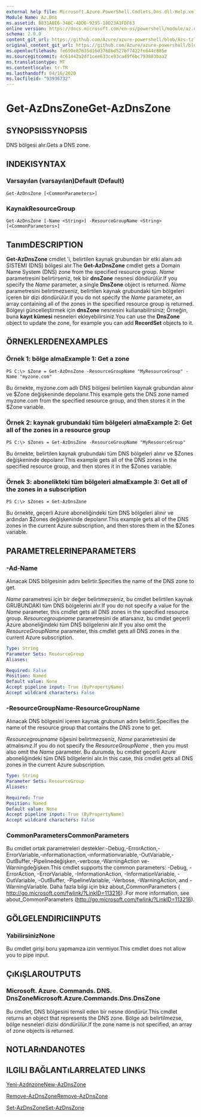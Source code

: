 ```yaml
---
external help file: Microsoft.Azure.PowerShell.Cmdlets.Dns.dll-Help.xml
Module Name: Az.Dns
ms.assetid: B831ABE6-348C-4DD6-9295-18D23A1FDF63
online version: https://docs.microsoft.com/en-us/powershell/module/az.dns/get-azdnszone
schema: 2.0.0
content_git_url: https://github.com/Azure/azure-powershell/blob/Azs-tzl/src/Dns/Dns/help/Get-AzDnsZone.md
original_content_git_url: https://github.com/Azure/azure-powershell/blob/Azs-tzl/src/Dns/Dns/help/Get-AzDnsZone.md
ms.openlocfilehash: fe650e87635d16d3768bd527bf7422fe644c885e
ms.sourcegitcommit: 4c61442a2df1cee633ce93cad9f6bc793803baa2
ms.translationtype: MT
ms.contentlocale: tr-TR
ms.lasthandoff: 04/16/2020
ms.locfileid: "93936732"
---
```

# <span data-ttu-id="7d1b4-101">Get-AzDnsZone</span><span class="sxs-lookup"><span data-stu-id="7d1b4-101">Get-AzDnsZone</span></span>

## <span data-ttu-id="7d1b4-102">SYNOPSIS</span><span class="sxs-lookup"><span data-stu-id="7d1b4-102">SYNOPSIS</span></span>
<span data-ttu-id="7d1b4-103">DNS bölgesi alır.</span><span class="sxs-lookup"><span data-stu-id="7d1b4-103">Gets a DNS zone.</span></span>

## <span data-ttu-id="7d1b4-104">INDEKI</span><span class="sxs-lookup"><span data-stu-id="7d1b4-104">SYNTAX</span></span>

### <span data-ttu-id="7d1b4-105">Varsayılan (varsayılan)</span><span class="sxs-lookup"><span data-stu-id="7d1b4-105">Default (Default)</span></span>
```
Get-AzDnsZone [<CommonParameters>]
```

### <span data-ttu-id="7d1b4-106">Kaynak</span><span class="sxs-lookup"><span data-stu-id="7d1b4-106">ResourceGroup</span></span>
```
Get-AzDnsZone [-Name <String>] -ResourceGroupName <String> [<CommonParameters>]
```

## <span data-ttu-id="7d1b4-107">Tanım</span><span class="sxs-lookup"><span data-stu-id="7d1b4-107">DESCRIPTION</span></span>
<span data-ttu-id="7d1b4-108">**Get-AzDnsZone** cmdlet 'i, belirtilen kaynak grubundan bir etki alanı adı SISTEMI (DNS) bölgesi alır.</span><span class="sxs-lookup"><span data-stu-id="7d1b4-108">The **Get-AzDnsZone** cmdlet gets a Domain Name System (DNS) zone from the specified resource group.</span></span>
<span data-ttu-id="7d1b4-109">*Name* parametresini belirtirseniz, tek bir **dnsZone** nesnesi döndürülür.</span><span class="sxs-lookup"><span data-stu-id="7d1b4-109">If you specify the *Name* parameter, a single **DnsZone** object is returned.</span></span>
<span data-ttu-id="7d1b4-110">*Name* parametresini belirtmezseniz, belirtilen kaynak grubundaki tüm bölgeleri içeren bir dizi döndürülür.</span><span class="sxs-lookup"><span data-stu-id="7d1b4-110">If you do not specify the *Name* parameter, an array containing all of the zones in the specified resource group is returned.</span></span>
<span data-ttu-id="7d1b4-111">Bölgeyi güncelleştirmek için **dnsZone** nesnesini kullanabilirsiniz; Örneğin, buna **kayıt kümesi** nesneleri ekleyebilirsiniz.</span><span class="sxs-lookup"><span data-stu-id="7d1b4-111">You can use the **DnsZone** object to update the zone, for example you can add **RecordSet** objects to it.</span></span>

## <span data-ttu-id="7d1b4-112">ÖRNEKLERDEN</span><span class="sxs-lookup"><span data-stu-id="7d1b4-112">EXAMPLES</span></span>

### <span data-ttu-id="7d1b4-113">Örnek 1: bölge alma</span><span class="sxs-lookup"><span data-stu-id="7d1b4-113">Example 1: Get a zone</span></span>
```
PS C:\> $Zone = Get-AzDnsZone -ResourceGroupName "MyResourceGroup" -Name "myzone.com"
```

<span data-ttu-id="7d1b4-114">Bu örnekte, myzone.com adlı DNS bölgesi belirtilen kaynak grubundan alınır ve $Zone değişkeninde depolanır.</span><span class="sxs-lookup"><span data-stu-id="7d1b4-114">This example gets the DNS zone named myzone.com from the specified resource group, and then stores it in the $Zone variable.</span></span>

### <span data-ttu-id="7d1b4-115">Örnek 2: kaynak grubundaki tüm bölgeleri alma</span><span class="sxs-lookup"><span data-stu-id="7d1b4-115">Example 2: Get all of the zones in a resource group</span></span>
```
PS C:\> $Zones = Get-AzDnsZone -ResourceGroupName "MyResourceGroup"
```

<span data-ttu-id="7d1b4-116">Bu örnekte, belirtilen kaynak grubundaki tüm DNS bölgeleri alınır ve $Zones değişkeninde depolanır.</span><span class="sxs-lookup"><span data-stu-id="7d1b4-116">This example gets all of the DNS zones in the specified resource group, and then stores it in the $Zones variable.</span></span>

### <span data-ttu-id="7d1b4-117">Örnek 3: abonelikteki tüm bölgeleri alma</span><span class="sxs-lookup"><span data-stu-id="7d1b4-117">Example 3: Get all of the zones in a subscription</span></span>
```
PS C:\> $Zones = Get-AzDnsZone
```

<span data-ttu-id="7d1b4-118">Bu örnekte, geçerli Azure aboneliğindeki tüm DNS bölgeleri alınır ve ardından $Zones değişkeninde depolanır.</span><span class="sxs-lookup"><span data-stu-id="7d1b4-118">This example gets all of the DNS zones in the current Azure subscription, and then stores them in the $Zones variable.</span></span>

## <span data-ttu-id="7d1b4-119">PARAMETRELERINE</span><span class="sxs-lookup"><span data-stu-id="7d1b4-119">PARAMETERS</span></span>

### <span data-ttu-id="7d1b4-120">-Ad</span><span class="sxs-lookup"><span data-stu-id="7d1b4-120">-Name</span></span>
<span data-ttu-id="7d1b4-121">Alınacak DNS bölgesinin adını belirtir.</span><span class="sxs-lookup"><span data-stu-id="7d1b4-121">Specifies the name of the DNS zone to get.</span></span>

<span data-ttu-id="7d1b4-122">*Name* parametresi için bir değer belirtmezseniz, bu cmdlet belirtilen kaynak GRUBUNDAKI tüm DNS bölgelerini alır.</span><span class="sxs-lookup"><span data-stu-id="7d1b4-122">If you do not specify a value for the *Name* parameter, this cmdlet gets all DNS zones in the specified resource group.</span></span>
<span data-ttu-id="7d1b4-123">*Resourcegroupname* parametresini de atlarsanız, bu cmdlet geçerli Azure aboneliğindeki tüm DNS bölgelerini alır.</span><span class="sxs-lookup"><span data-stu-id="7d1b4-123">If you also omit the *ResourceGroupName* parameter, this cmdlet gets all DNS zones in the current Azure subscription.</span></span>

```yaml
Type: String
Parameter Sets: ResourceGroup
Aliases: 

Required: False
Position: Named
Default value: None
Accept pipeline input: True (ByPropertyName)
Accept wildcard characters: False
```

### <span data-ttu-id="7d1b4-124">-ResourceGroupName</span><span class="sxs-lookup"><span data-stu-id="7d1b4-124">-ResourceGroupName</span></span>
<span data-ttu-id="7d1b4-125">Alınacak DNS bölgesini içeren kaynak grubunun adını belirtir.</span><span class="sxs-lookup"><span data-stu-id="7d1b4-125">Specifies the name of the resource group that contains the DNS zone to get.</span></span>

<span data-ttu-id="7d1b4-126">*Resourcegroupname* öğesini belirtmezseniz, *Name* parametresini de atmalısınız.</span><span class="sxs-lookup"><span data-stu-id="7d1b4-126">If you do not specify the *ResourceGroupName* , then you must also omit the *Name* parameter.</span></span>
<span data-ttu-id="7d1b4-127">Bu durumda, bu cmdlet geçerli Azure aboneliğindeki tüm DNS bölgelerini alır.</span><span class="sxs-lookup"><span data-stu-id="7d1b4-127">In this case, this cmdlet gets all DNS zones in the current Azure subscription.</span></span>

```yaml
Type: String
Parameter Sets: ResourceGroup
Aliases: 

Required: True
Position: Named
Default value: None
Accept pipeline input: True (ByPropertyName)
Accept wildcard characters: False
```

### <span data-ttu-id="7d1b4-128">CommonParameters</span><span class="sxs-lookup"><span data-stu-id="7d1b4-128">CommonParameters</span></span>
<span data-ttu-id="7d1b4-129">Bu cmdlet ortak parametreleri destekler:-Debug,-ErrorAction,-ErrorVariable,-ınformationaction,-ınformationvariable,-OutVariable,-OutBuffer,-Pipelinedeğişken,-verbose,-WarningAction ve-Warningdeğişken.</span><span class="sxs-lookup"><span data-stu-id="7d1b4-129">This cmdlet supports the common parameters: -Debug, -ErrorAction, -ErrorVariable, -InformationAction, -InformationVariable, -OutVariable, -OutBuffer, -PipelineVariable, -Verbose, -WarningAction, and -WarningVariable.</span></span> <span data-ttu-id="7d1b4-130">Daha fazla bilgi için bkz about_CommonParameters ( http://go.microsoft.com/fwlink/?LinkID=113216) .</span><span class="sxs-lookup"><span data-stu-id="7d1b4-130">For more information, see about_CommonParameters (http://go.microsoft.com/fwlink/?LinkID=113216).</span></span>

## <span data-ttu-id="7d1b4-131">GÖLGELENDIRICI</span><span class="sxs-lookup"><span data-stu-id="7d1b4-131">INPUTS</span></span>

### <span data-ttu-id="7d1b4-132">Yabilirsiniz</span><span class="sxs-lookup"><span data-stu-id="7d1b4-132">None</span></span>
<span data-ttu-id="7d1b4-133">Bu cmdlet girişi boru yapmanıza izin vermiyor.</span><span class="sxs-lookup"><span data-stu-id="7d1b4-133">This cmdlet does not allow you to pipe input.</span></span>

## <span data-ttu-id="7d1b4-134">ÇıKıŞLAR</span><span class="sxs-lookup"><span data-stu-id="7d1b4-134">OUTPUTS</span></span>

### <span data-ttu-id="7d1b4-135">Microsoft. Azure. Commands. DNS. DnsZone</span><span class="sxs-lookup"><span data-stu-id="7d1b4-135">Microsoft.Azure.Commands.Dns.DnsZone</span></span>
<span data-ttu-id="7d1b4-136">Bu cmdlet, DNS bölgesini temsil eden bir nesne döndürür.</span><span class="sxs-lookup"><span data-stu-id="7d1b4-136">This cmdlet returns an object that represents the DNS zone.</span></span>
<span data-ttu-id="7d1b4-137">Bölge adı belirtilmezse, bölge nesneleri dizisi döndürülür.</span><span class="sxs-lookup"><span data-stu-id="7d1b4-137">If the zone name is not specified, an array of zone objects is returned.</span></span>

## <span data-ttu-id="7d1b4-138">NOTLARıNDA</span><span class="sxs-lookup"><span data-stu-id="7d1b4-138">NOTES</span></span>

## <span data-ttu-id="7d1b4-139">ILGILI BAĞLANTıLAR</span><span class="sxs-lookup"><span data-stu-id="7d1b4-139">RELATED LINKS</span></span>

[<span data-ttu-id="7d1b4-140">Yeni-Azdnzone</span><span class="sxs-lookup"><span data-stu-id="7d1b4-140">New-AzDnsZone</span></span>](./New-AzDnsZone.md)

[<span data-ttu-id="7d1b4-141">Remove-AzDnsZone</span><span class="sxs-lookup"><span data-stu-id="7d1b4-141">Remove-AzDnsZone</span></span>](./Remove-AzDnsZone.md)

[<span data-ttu-id="7d1b4-142">Set-AzDnsZone</span><span class="sxs-lookup"><span data-stu-id="7d1b4-142">Set-AzDnsZone</span></span>](./Set-AzDnsZone.md)
